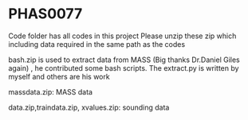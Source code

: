 # PHAS0077

Code folder has all codes in this project
Please unzip these zip which including data required in the same path as the codes

bash.zip is used to extract data from MASS (Big thanks Dr.Daniel Giles again) , he contributed some bash scripts. The extract.py is written by myself and others are his work

massdata.zip: MASS data

data.zip,traindata.zip, xvalues.zip: sounding data


